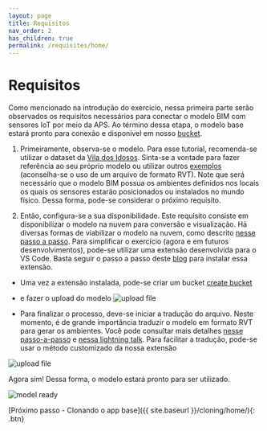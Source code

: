 ```yaml
---
layout: page
title: Requisitos
nav_order: 2
has_children: true
permalink: /requisites/home/
---
```


# Requisitos

Como mencionado na introdução do exercício, nessa primeira parte serão observados os requisitos necessários para conectar o modelo BIM com sensores IoT por meio da APS. Ao término dessa etapa, o modelo base estará pronto para conexão e disponível em nosso [bucket](https://aps.autodesk.com/en/docs/data/v2/developers_guide/basics/#object-storage-service-oss). 

1. Primeiramente, observa-se o modelo. Para esse tutorial, recomenda-se utilizar o dataset da [Vila dos Idosos](https://github.com/JoaoMartins-callmeJohn/iot-sample-tutorial/tree/main/assets/files). Sinta-se a vontade para fazer referência ao seu próprio modelo ou utilizar outros [exemplos](https://knowledge.autodesk.com/support/revit/getting-started/caas/CloudHelp/cloudhelp/2022/ENU/Revit-GetStarted/files/GUID-7B9C7A69-1083-406D-A01F-53D405C167F3-htm.html) (aconselha-se o uso de um arquivo de formato RVT). Note que será necessário que o modelo BIM possua os ambientes definidos nos locais os quais os sensores estarão posicionados ou instalados no mundo físico. Dessa forma, pode-se considerar o próximo requisito.

2. Então, configura-se a sua disponibilidade. Este requisito consiste em disponibilizar o modelo na nuvem para conversão e visualização. Há diversas formas de viabilizar o modelo na nuvem, como descrito [nesse passo a passo](https://aps.autodesk.com/en/docs/data/v2/tutorials/app-managed-bucket/). Para simplificar o exercício (agora e em futuros desenvolvimentos), pode-se utilizar uma extensão desenvolvida para o VS Code. Basta seguir o passo a passo deste [blog](https://aps.autodesk.com/blog/forge-visual-studio-code) para instalar essa extensão. 

- Uma vez a extensão instalada, pode-se criar um bucket
[create bucket](../../assets/images/create_bucket.gif)

- e fazer o upload do modelo
![upload file](../../assets/images/upload_file.gif)

- Para finalizar o processo, deve-se iniciar a tradução do arquivo. Neste momento, é de grande importância traduzir o modelo em formato RVT para gerar os ambientes. Você pode consultar mais detalhes [nesse passo-a-passo](https://aps.autodesk.com/en/docs/model-derivative/v2/tutorials/prep-roominfo4viewer/) e [nessa lightning talk](https://youtu.be/GgW9gBCRrWg?t=232). Para facilitar a tradução, pode-se usar o método customizado da nossa extensão

![upload file](../../assets/images/start_translation.gif)

Agora sim! Dessa forma, o modelo estará pronto para ser utilizado.

![model ready](../../assets/images/model_ready.gif)

[Próximo passo - Clonando o app base]({{ site.baseurl }}/cloning/home/){: .btn}
